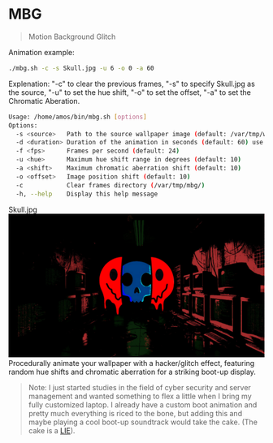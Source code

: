 # MBG
> Motion Background Glitch 

Animation example:
~~~ Bash
./mbg.sh -c -s Skull.jpg -u 6 -o 0 -a 60
~~~
Explenation:
"-c" to clear the previous frames, "-s" to specify Skull.jpg as the source, "-u" to set the hue shift, "-o" to set the offset, "-a" to set the Chromatic Aberation.

~~~ Bash
Usage: /home/amos/bin/mbg.sh [options]
Options:
  -s <source>   Path to the source wallpaper image (default: /var/tmp/wallpaper.jpg)
  -d <duration> Duration of the animation in seconds (default: 60) use 0 for infinite
  -f <fps>      Frames per second (default: 24)
  -u <hue>      Maximum hue shift range in degrees (default: 10)
  -a <shift>    Maximum chromatic aberration shift (default: 10)
  -o <offset>   Image position shift (default: 10)
  -c            Clear frames directory (/var/tmp/mbg/)
  -h, --help    Display this help message
~~~

Skull.jpg
![Skull.jpg](Skull.jpg)
Procedurally animate your wallpaper with a hacker/glitch effect, featuring random hue shifts and chromatic aberration for a striking boot-up display.

> Note: I just started studies in the field of cyber security and server management and wanted something to flex a little when I bring my fully customized laptop. I already have a custom boot animation and pretty much everything is riced to the bone, but adding this and maybe playing a cool boot-up soundtrack would take the cake. 
(The cake is a [LIE](https://github.com/AmosNimos/LIE)).

